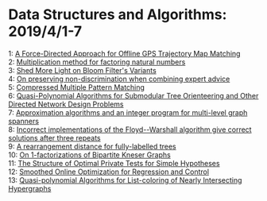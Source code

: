 # Data Structures and Algorithms: 2019/4/1-7  
1: [A Force-Directed Approach for Offline GPS Trajectory Map Matching](https://doi.org/10.48550/arXiv.1903.12400)  
2: [Multiplication method for factoring natural numbers](https://doi.org/10.48550/arXiv.1903.12449)  
3: [Shed More Light on Bloom Filter's Variants](https://doi.org/10.48550/arXiv.1903.12525)  
4: [On preserving non-discrimination when combining expert advice](https://doi.org/10.48550/arXiv.1810.11829)  
5: [Compressed Multiple Pattern Matching](https://doi.org/10.48550/arXiv.1811.01248)  
6: [Quasi-Polynomial Algorithms for Submodular Tree Orienteering and Other  Directed Network Design Problems](https://doi.org/10.48550/arXiv.1812.01768)  
7: [Approximation algorithms and an integer program for multi-level graph  spanners](https://doi.org/10.48550/arXiv.1904.01135)  
8: [Incorrect implementations of the Floyd--Warshall algorithm give correct  solutions after three repeats](https://doi.org/10.48550/arXiv.1904.01210)  
9: [A rearrangement distance for fully-labelled trees](https://doi.org/10.48550/arXiv.1904.01321)  
10: [On 1-factorizations of Bipartite Kneser Graphs](https://doi.org/10.48550/arXiv.1704.08852)  
11: [The Structure of Optimal Private Tests for Simple Hypotheses](https://doi.org/10.48550/arXiv.1811.11148)  
12: [Smoothed Online Optimization for Regression and Control](https://doi.org/10.48550/arXiv.1810.10132)  
13: [Quasi-polynomial Algorithms for List-coloring of Nearly Intersecting  Hypergraphs](https://doi.org/10.48550/arXiv.1904.02425)  